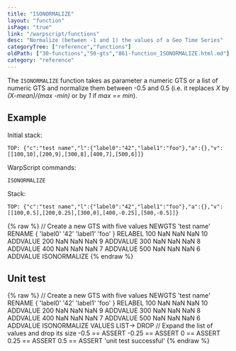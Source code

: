 ```yaml
---
title: "ISONORMALIZE"
layout: "function"
isPage: "true"
link: "/warpscript/functions"
desc: "Normalize (between -1 and 1) the values of a Geo Time Series"
categoryTree: ["reference","functions"]
oldPath: ["30-functions","50-gts","861-function_ISONORMALIZE.html.md"]
category: "reference"
---
```

 

The `ISONORMALIZE` function takes as parameter a numeric GTS or a list of numeric GTS and normalize them between -0.5 and 0.5
(i.e. it replaces *X* by *(X-mean)/(max -min)* or by *1* if *max == min*).

## Example ##

Initial stack:

    TOP: {"c":"test name","l":{"label0":"42","label1":"foo"},"a":{},"v":[[100,10],[200,9],[300,8],[400,7],[500,6]]}


WarpScript commands:

    ISONORMALIZE

Stack: 

    TOP: {"c":"test name","l":{"label0":"42","label1":"foo"},"a":{},"v":[[100,0.5],[200,0.25],[300,0],[400,-0.25],[500,-0.5]]}


{% raw %}
<warp10-warpscript-widget backend="{{backend}}"  exec-endpoint="{{execEndpoint}}">// Create a new GTS with five values 
NEWGTS 
'test name'
RENAME
{ 'label0' '42' 'label1' 'foo' }
RELABEL
100  NaN NaN NaN 10 ADDVALUE
200  NaN NaN NaN  9 ADDVALUE
300  NaN NaN NaN  8 ADDVALUE
400  NaN NaN NaN  7 ADDVALUE
500  NaN NaN NaN  6 ADDVALUE
ISONORMALIZE
</warp10-warpscript-widget>
{% endraw %}    


## Unit test ##

{% raw %}
<warp10-warpscript-widget backend="{{backend}}"  exec-endpoint="{{execEndpoint}}">// Create a new GTS with five values 
NEWGTS 
'test name'
RENAME
{ 'label0' '42' 'label1' 'foo' }
RELABEL
100  NaN NaN NaN 10 ADDVALUE
200  NaN NaN NaN  9 ADDVALUE
300  NaN NaN NaN  8 ADDVALUE
400  NaN NaN NaN  7 ADDVALUE
500  NaN NaN NaN  6 ADDVALUE
ISONORMALIZE
VALUES LIST-> DROP    // Expand the list of values and drop its size 
-0.5 == ASSERT   -0.25 == ASSERT    0 == ASSERT   0.25 == ASSERT    0.5 == ASSERT
'unit test successful'
</warp10-warpscript-widget>
{% endraw %}        
